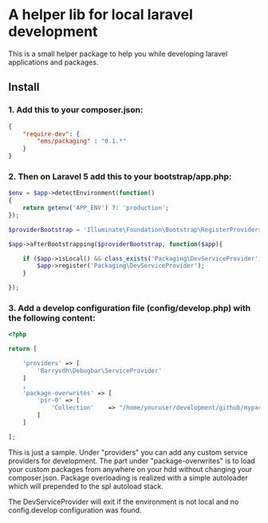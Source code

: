 # A helper lib for local laravel development
This is a small helper package to help you while developing laravel applications and packages.

## Install
### 1. Add this to your composer.json:
```json
{
    "require-dev": {
        "ems/packaging" : "0.1.*"
    }
}
```
### 2. Then on Laravel 5 add this to your bootstrap/app.php:

```php
$env = $app->detectEnvironment(function()
{
    return getenv('APP_ENV') ?: 'production';
});

$providerBootstrap = 'Illuminate\Foundation\Bootstrap\RegisterProviders';

$app->afterBootstrapping($providerBootstrap, function($app){

    if ($app->isLocal() && class_exists('Packaging\DevServiceProvider')) {
        $app->register('Packaging\DevServiceProvider');
    }

});
```
### 3. Add a develop configuration file (config/develop.php) with the following content:
```php
<?php

return [

    'providers' => [
        'Barryvdh\Debugbar\ServiceProvider'
    ]
    ,
    'package-overwrites' => [
        'psr-0' => [
            'Collection'    => "/home/youruser/development/github/mypackage/src"
        ]
    ]

];
```
This is just a sample. Under "providers" you can add any custom service providers for development. The part under "package-overwrites" is to load your custom packages from anywhere on your hdd without changing your composer.json.
Package overloading is realized with a simple autoloader which will prepended to the spl autoload stack.

The DevServiceProvider will exit if the environment is not local and no config.develop configuration was found.

